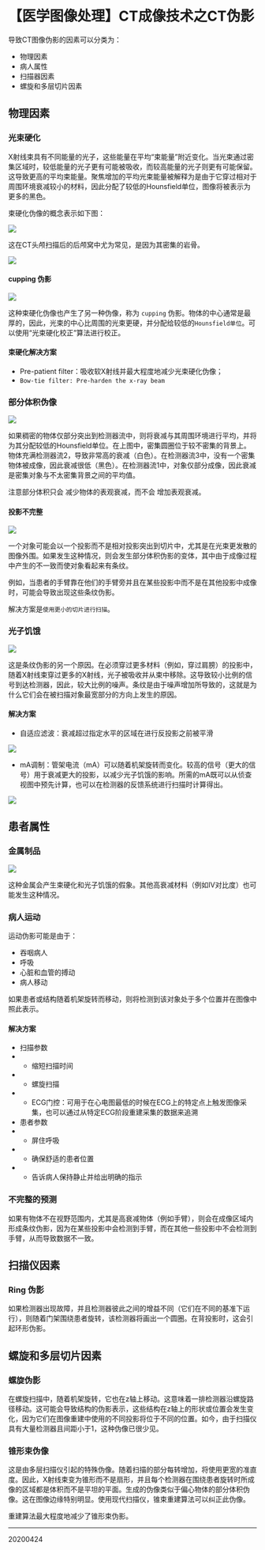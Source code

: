 # 【医学图像处理】CT成像技术之CT伪影

导致CT图像伪影的因素可以分类为：

- 物理因素
- 病人属性
- 扫描器因素
- 螺旋和多层切片因素


## 物理因素

### 光束硬化

X射线束具有不同能量的光子，这些能量在平均“束能量”附近变化。当光束通过密集区域时，较低能量的光子更有可能被吸收，而较高能量的光子则更有可能保留。这导致更高的平均束能量。聚焦增加的平均光束能量被解释为是由于它穿过相对于周围环境衰减较小的材料，因此分配了较低的Hounsfield单位，图像将被表示为更多的黑色。

束硬化伪像的概念表示如下图：

![](/img/20200424/Figure1.png)

这在CT头颅扫描后的后颅窝中尤为常见，是因为其密集的岩骨。

![](/img/20200424/Figure2.png)


#### cupping 伪影

![](/img/20200424/Figure3.png)

这种束硬化伪像也产生了另一种伪像，称为 `cupping` 伪影。物体的中心通常是最厚的，因此，光束的中心比周围的光束更硬，并分配给较低的`Hounsfield单位`。可以使用“光束硬化校正”算法进行校正。

#### 束硬化解决方案

- Pre-patient filter：吸收软X射线并最大程度地减少光束硬化伪像；
- `Bow-tie filter: Pre-harden the x-ray beam`

### 部分体积伪像

![](/img/20200424/Figure4.png)

如果稠密的物体仅部分突出到检测器流中，则将衰减与其周围环境进行平均，并将为其分配较低的Hounsfield单位。在上图中，密集圆圈位于较不密集的背景上。物体充满检测器流2，导致非常高的衰减（白色）。在检测器流3中，没有一个密集物体被成像，因此衰减很低（黑色）。在检测器流1中，对象仅部分成像，因此衰减是密集对象与不太密集背景之间的平均值。

注意部分体积只会  减少物体的表观衰减，而不会  增加表观衰减。


#### 投影不完整

![](/img/20200424/Figure5.png)

一个对象可能会以一个投影而不是相对投影突出到切片中，尤其是在光束更发散的图像外围。如果发生这种情况，则会发生部分体积伪影的变体，其中由于成像过程中产生的不一致而使对象看起来有条纹。

例如，当患者的手臂靠在他们的手臂旁并且在某些投影中而不是在其他投影中成像时，可能会导致出现这些条纹伪影。

解决方案是`使用更小的切片进行扫描`。

### 光子饥饿

![](/img/20200424/Figure6.png)


这是条纹伪影的另一个原因。在必须穿过更多材料（例如，穿过肩膀）的投影中，随着X射线束穿过更多的X射线，光子被吸收并从束中移除。这导致较小比例的信号到达检测器，因此，较大比例的噪声。条纹是由于噪声增加所导致的，这就是为什么它们会在被扫描对象最宽部分的方向上发生的原因。

#### 解决方案
- 自适应滤波：衰减超过指定水平的区域在进行反投影之前被平滑

![](/img/20200424/Figure7.png)

- mA调制：管架电流（mA）可以随着机架旋转而变化。较高的信号（更大的信号）用于衰减更大的投影，以减少光子饥饿的影响。所需的mA既可以从侦查视图中预先计算，也可以在检测器的反馈系统进行扫描时计算得出。

![](/img/20200424/Figure8.png)


## 患者属性

### 金属制品
![](/img/20200424/Figure9.png)

这种金属会产生束硬化和光子饥饿的假象。其他高衰减材料（例如IV对比度）也可能发生这种情况。

### 病人运动

运动伪影可能是由于：

- 吞咽病人
- 呼吸
- 心脏和血管的搏动
- 病人移动

如果患者或结构随着机架旋转而移动，则将检测到该对象处于多个位置并在图像中照此表示。

#### 解决方案

- 扫描参数
- - 缩短扫描时间
- - 螺旋扫描
- - ECG门控：可用于在心电图最低的时候在ECG上的特定点上触发图像采集，也可以通过从特定ECG阶段重建采集的数据来追溯
- 患者参数
- - 屏住呼吸
- - 确保舒适的患者位置
- - 告诉病人保持静止并给出明确的指示

### 不完整的预测

如果有物体不在视野范围内，尤其是高衰减物体（例如手臂），则会在成像区域内形成条纹伪影，因为在某些投影中会检测到手臂，而在其他一些投影中不会检测到手臂，从而导致数据不一致。

## 扫描仪因素

### Ring 伪影

如果检测器出现故障，并且检测器彼此之间的增益不同（它们在不同的基准下运行），则随着门架围绕患者旋转，该检测器将画出一个圆圈。在背投影时，这会引起环形伪影。

## 螺旋和多层切片因素

### 螺旋伪影

在螺旋扫描中，随着机架旋转，它也在z轴上移动。这意味着一排检测器沿螺旋路径移动。这可能会导致结构的伪影表示，这些结构在z轴上的形状或位置会发生变化，因为它们在图像重建中使用的不同投影将位于不同的位置。如今，由于扫描仪具有大量检测器且间距小于1，这种伪像已很少见。

### 锥形束伪像

这是由多层扫描仪引起的特殊伪像。随着扫描的部分每转增加，将使用更宽的准直度。因此，X射线束变为锥形而不是扇形，并且每个检测器在围绕患者旋转时所成像的区域都是体积而不是平坦的平面。生成的伪像类似于偏心物体的部分体积伪像。这在图像边缘特别明显。使用现代扫描仪，锥束重建算法可以纠正此伪像。

重建算法最大程度地减少了锥形束伪影。


-----
20200424

